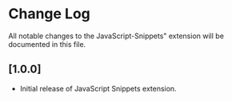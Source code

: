 # Change Log

All notable changes to the JavaScript-Snippets" extension will be documented in this file.

## [1.0.0]

- Initial release of JavaScript Snippets extension.

